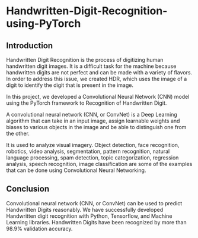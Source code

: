 # Handwritten-Digit-Recognition-using-PyTorch

## Introduction

Handwritten Digit Recognition is the process of digitizing human handwritten digit images. It is a difficult task for the machine because handwritten digits are not perfect and can be made with a variety of flavors. In order to address this issue, we created HDR, which uses the image of a digit to identify the digit that is present in the image.

In this project, we developed a Convolutional Neural Network (CNN) model using the PyTorch framework to Recognition of Handwritten Digit.

A convolutional neural network (CNN, or ConvNet) is a Deep Learning algorithm that can take in an input image, assign learnable weights and biases to various objects in the image and be able to distinguish one from the other.

It is used to analyze visual imagery. Object detection, face recognition, robotics, video analysis, segmentation, pattern recognition, natural language processing, spam detection, topic categorization, regression analysis, speech recognition, image classification are some of the examples that can be done using Convolutional Neural Networking.

## Conclusion 

Convolutional neural network (CNN, or ConvNet) can be used to predict Handwritten Digits reasonably. We have successfully developed Handwritten digit recognition with Python, Tensorflow, and Machine Learning libraries. Handwritten Digits have been recognized by more than 98.9% validation accuracy.
